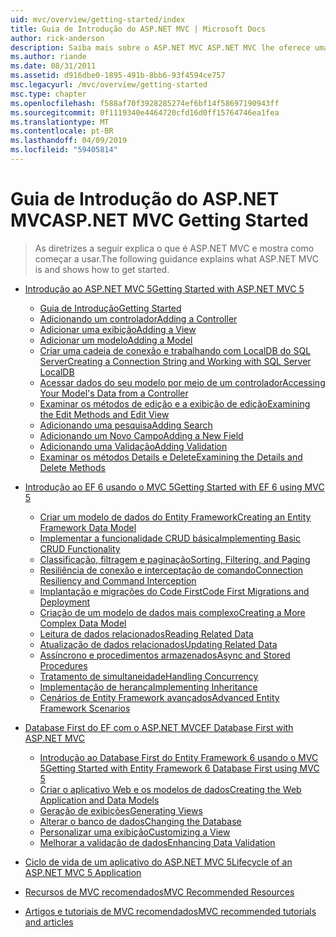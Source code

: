 ```yaml
---
uid: mvc/overview/getting-started/index
title: Guia de Introdução do ASP.NET MVC | Microsoft Docs
author: rick-anderson
description: Saiba mais sobre o ASP.NET MVC ASP.NET MVC lhe oferece uma maneira eficiente com base em padrões para criar sites dinâmicos que habilitam uma separação limpa de preocupações e que g...
ms.author: riande
ms.date: 08/31/2011
ms.assetid: d916dbe0-1895-491b-8bb6-93f4594ce757
msc.legacyurl: /mvc/overview/getting-started
msc.type: chapter
ms.openlocfilehash: f588af70f3928285274ef6bf14f58697190943ff
ms.sourcegitcommit: 0f1119340e4464720cfd16d0ff15764746ea1fea
ms.translationtype: MT
ms.contentlocale: pt-BR
ms.lasthandoff: 04/09/2019
ms.locfileid: "59405814"
---
```

# <a name="aspnet-mvc-getting-started"></a><span data-ttu-id="25286-103">Guia de Introdução do ASP.NET MVC</span><span class="sxs-lookup"><span data-stu-id="25286-103">ASP.NET MVC Getting Started</span></span>

> <span data-ttu-id="25286-104">As diretrizes a seguir explica o que é ASP.NET MVC e mostra como começar a usar.</span><span class="sxs-lookup"><span data-stu-id="25286-104">The following guidance explains what ASP.NET MVC is and shows how to get started.</span></span>


- [<span data-ttu-id="25286-105">Introdução ao ASP.NET MVC 5</span><span class="sxs-lookup"><span data-stu-id="25286-105">Getting Started with ASP.NET MVC 5</span></span>](introduction/index.md)

    - [<span data-ttu-id="25286-106">Guia de Introdução</span><span class="sxs-lookup"><span data-stu-id="25286-106">Getting Started</span></span>](introduction/getting-started.md)
    - [<span data-ttu-id="25286-107">Adicionando um controlador</span><span class="sxs-lookup"><span data-stu-id="25286-107">Adding a Controller</span></span>](introduction/adding-a-controller.md)
    - [<span data-ttu-id="25286-108">Adicionar uma exibição</span><span class="sxs-lookup"><span data-stu-id="25286-108">Adding a View</span></span>](introduction/adding-a-view.md)
    - [<span data-ttu-id="25286-109">Adicionar um modelo</span><span class="sxs-lookup"><span data-stu-id="25286-109">Adding a Model</span></span>](introduction/adding-a-model.md)
    - [<span data-ttu-id="25286-110">Criar uma cadeia de conexão e trabalhando com LocalDB do SQL Server</span><span class="sxs-lookup"><span data-stu-id="25286-110">Creating a Connection String and Working with SQL Server LocalDB</span></span>](introduction/creating-a-connection-string.md)
    - [<span data-ttu-id="25286-111">Acessar dados do seu modelo por meio de um controlador</span><span class="sxs-lookup"><span data-stu-id="25286-111">Accessing Your Model's Data from a Controller</span></span>](introduction/accessing-your-models-data-from-a-controller.md)
    - [<span data-ttu-id="25286-112">Examinar os métodos de edição e a exibição de edição</span><span class="sxs-lookup"><span data-stu-id="25286-112">Examining the Edit Methods and Edit View</span></span>](introduction/examining-the-edit-methods-and-edit-view.md)
    - [<span data-ttu-id="25286-113">Adicionando uma pesquisa</span><span class="sxs-lookup"><span data-stu-id="25286-113">Adding Search</span></span>](introduction/adding-search.md)
    - [<span data-ttu-id="25286-114">Adicionando um Novo Campo</span><span class="sxs-lookup"><span data-stu-id="25286-114">Adding a New Field</span></span>](introduction/adding-a-new-field.md)
    - [<span data-ttu-id="25286-115">Adicionando uma Validação</span><span class="sxs-lookup"><span data-stu-id="25286-115">Adding Validation</span></span>](introduction/adding-validation.md)
    - [<span data-ttu-id="25286-116">Examinar os métodos Details e Delete</span><span class="sxs-lookup"><span data-stu-id="25286-116">Examining the Details and Delete Methods</span></span>](introduction/examining-the-details-and-delete-methods.md)
- [<span data-ttu-id="25286-117">Introdução ao EF 6 usando o MVC 5</span><span class="sxs-lookup"><span data-stu-id="25286-117">Getting Started with EF 6 using MVC 5</span></span>](getting-started-with-ef-using-mvc/index.md)

    - [<span data-ttu-id="25286-118">Criar um modelo de dados do Entity Framework</span><span class="sxs-lookup"><span data-stu-id="25286-118">Creating an Entity Framework Data Model</span></span>](getting-started-with-ef-using-mvc/creating-an-entity-framework-data-model-for-an-asp-net-mvc-application.md)
    - [<span data-ttu-id="25286-119">Implementar a funcionalidade CRUD básica</span><span class="sxs-lookup"><span data-stu-id="25286-119">Implementing Basic CRUD Functionality</span></span>](getting-started-with-ef-using-mvc/implementing-basic-crud-functionality-with-the-entity-framework-in-asp-net-mvc-application.md)
    - [<span data-ttu-id="25286-120">Classificação, filtragem e paginação</span><span class="sxs-lookup"><span data-stu-id="25286-120">Sorting, Filtering, and Paging</span></span>](getting-started-with-ef-using-mvc/sorting-filtering-and-paging-with-the-entity-framework-in-an-asp-net-mvc-application.md)
    - [<span data-ttu-id="25286-121">Resiliência de conexão e interceptação de comando</span><span class="sxs-lookup"><span data-stu-id="25286-121">Connection Resiliency and Command Interception</span></span>](getting-started-with-ef-using-mvc/connection-resiliency-and-command-interception-with-the-entity-framework-in-an-asp-net-mvc-application.md)
    - [<span data-ttu-id="25286-122">Implantação e migrações do Code First</span><span class="sxs-lookup"><span data-stu-id="25286-122">Code First Migrations and Deployment</span></span>](getting-started-with-ef-using-mvc/migrations-and-deployment-with-the-entity-framework-in-an-asp-net-mvc-application.md)
    - [<span data-ttu-id="25286-123">Criação de um modelo de dados mais complexo</span><span class="sxs-lookup"><span data-stu-id="25286-123">Creating a More Complex Data Model</span></span>](getting-started-with-ef-using-mvc/creating-a-more-complex-data-model-for-an-asp-net-mvc-application.md)
    - [<span data-ttu-id="25286-124">Leitura de dados relacionados</span><span class="sxs-lookup"><span data-stu-id="25286-124">Reading Related Data</span></span>](getting-started-with-ef-using-mvc/reading-related-data-with-the-entity-framework-in-an-asp-net-mvc-application.md)
    - [<span data-ttu-id="25286-125">Atualização de dados relacionados</span><span class="sxs-lookup"><span data-stu-id="25286-125">Updating Related Data</span></span>](getting-started-with-ef-using-mvc/updating-related-data-with-the-entity-framework-in-an-asp-net-mvc-application.md)
    - [<span data-ttu-id="25286-126">Assíncrono e procedimentos armazenados</span><span class="sxs-lookup"><span data-stu-id="25286-126">Async and Stored Procedures</span></span>](getting-started-with-ef-using-mvc/async-and-stored-procedures-with-the-entity-framework-in-an-asp-net-mvc-application.md)
    - [<span data-ttu-id="25286-127">Tratamento de simultaneidade</span><span class="sxs-lookup"><span data-stu-id="25286-127">Handling Concurrency</span></span>](getting-started-with-ef-using-mvc/handling-concurrency-with-the-entity-framework-in-an-asp-net-mvc-application.md)
    - [<span data-ttu-id="25286-128">Implementação de herança</span><span class="sxs-lookup"><span data-stu-id="25286-128">Implementing Inheritance</span></span>](getting-started-with-ef-using-mvc/implementing-inheritance-with-the-entity-framework-in-an-asp-net-mvc-application.md)
    - [<span data-ttu-id="25286-129">Cenários de Entity Framework avançados</span><span class="sxs-lookup"><span data-stu-id="25286-129">Advanced Entity Framework Scenarios</span></span>](getting-started-with-ef-using-mvc/advanced-entity-framework-scenarios-for-an-mvc-web-application.md)
- [<span data-ttu-id="25286-130">Database First do EF com o ASP.NET MVC</span><span class="sxs-lookup"><span data-stu-id="25286-130">EF Database First with ASP.NET MVC</span></span>](database-first-development/index.md)

    - [<span data-ttu-id="25286-131">Introdução ao Database First do Entity Framework 6 usando o MVC 5</span><span class="sxs-lookup"><span data-stu-id="25286-131">Getting Started with Entity Framework 6 Database First using MVC 5</span></span>](database-first-development/setting-up-database.md)
    - [<span data-ttu-id="25286-132">Criar o aplicativo Web e os modelos de dados</span><span class="sxs-lookup"><span data-stu-id="25286-132">Creating the Web Application and Data Models</span></span>](database-first-development/creating-the-web-application.md)
    - [<span data-ttu-id="25286-133">Geração de exibições</span><span class="sxs-lookup"><span data-stu-id="25286-133">Generating Views</span></span>](database-first-development/generating-views.md)
    - [<span data-ttu-id="25286-134">Alterar o banco de dados</span><span class="sxs-lookup"><span data-stu-id="25286-134">Changing the Database</span></span>](database-first-development/changing-the-database.md)
    - [<span data-ttu-id="25286-135">Personalizar uma exibição</span><span class="sxs-lookup"><span data-stu-id="25286-135">Customizing a View</span></span>](database-first-development/customizing-a-view.md)
    - [<span data-ttu-id="25286-136">Melhorar a validação de dados</span><span class="sxs-lookup"><span data-stu-id="25286-136">Enhancing Data Validation</span></span>](database-first-development/enhancing-data-validation.md)
- [<span data-ttu-id="25286-137">Ciclo de vida de um aplicativo do ASP.NET MVC 5</span><span class="sxs-lookup"><span data-stu-id="25286-137">Lifecycle of an ASP.NET MVC 5 Application</span></span>](lifecycle-of-an-aspnet-mvc-5-application.md)
- [<span data-ttu-id="25286-138">Recursos de MVC recomendados</span><span class="sxs-lookup"><span data-stu-id="25286-138">MVC Recommended Resources</span></span>](recommended-resources-for-mvc.md)
- [<span data-ttu-id="25286-139">Artigos e tutoriais de MVC recomendados</span><span class="sxs-lookup"><span data-stu-id="25286-139">MVC recommended tutorials and articles</span></span>](mvc-learning-sequence.md)
